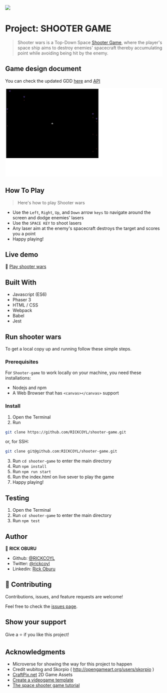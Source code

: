 ![](https://img.shields.io/badge/Microverse-blueviolet)

# Project: SHOOTER GAME

> Shooter wars is a Top-Down Space [Shooter Game](https://en.m.wikipedia.org/wiki/Shooter_game), where the player's space ship aims to destroy enemies' spacecraft thereby accumulating point while avoiding being hit by the enemy.

## Game design document
You can check the updated GDD  [here](https://www.notion.so/microverse/Shooter-game-203e819041c7486bb36f9e65faecba27) and [API](https://www.notion.so/microverse/Leaderboard-API-service-24c0c3c116974ac49488d4eb0267ade3)

![screenshot](./src/assests/screenshot.png)

## How To Play

> Here's how to play Shooter wars

- Use the ```Left```, ```Right```, ```Up```, and ```Down``` arrow ```keys``` to navigate around the screen and dodge enemies' lasers
- Use the ```SPACE KEY``` to shoot lasers
- Any laser aim at the enemy's spacecraft destroys the target and scores you a point
- Happy playing!


## Live demo

🔗 [Play shooter wars](https://stoic-lichterman-bb2b21.netlify.app/)

## Built With

- Javascript (ES6)
- Phaser 3
- HTML / CSS
- Webpack
- Babel
- Jest


## Run shooter wars

To get a local copy up and running follow these simple steps.

### Prerequisites

For ```Shooter-game``` to work locally on your machine, you need these installations:
- Nodejs and npm
- A Web Browser that has ```<canvas></canvas>``` support

### Install

1) Open the Terminal
2) Run

```sh
git clone https://github.com/RICKCOYL/shooter-game.git
```

or, for SSH:

```sh
git clone git@github.com:RICKCOYL/shooter-game.git
```

3) Run ```cd shooter-game``` to enter the main directory
4) Run ```npm install```
5) Run ```npm run start```
6) Run the index.html on live sever to play the game
7) Happy playing!

## Testing

1) Open the Terminal
2) Run ```cd shooter-game``` to enter the main directory
3) Run ```npm test```

## Author

👤 **RICK OBURU**

- Github: [@RICKCOYL](https://github.com/RICKCOYL)
- Twitter: [@rickcoyl](https://twitter.com/rickcoyl)
- Linkedin: [Rick Oburu](https://www.linkedin.com/in/rick-oburu/)


## 🤝 Contributing

Contributions, issues, and feature requests are welcome!

Feel free to check the [issues page](https://github.com/RICKCOYL/shooter-game/issues).

## Show your support

Give a ⭐️ if you like this project!

## Acknowledgments

- Microverse for showing the way for this project to happen
- Credit wubitog and Skorpio ( http://opengameart.org/users/skorpio )
- [CraftPix.net](https://opengameart.org/users/craftpixnet-2d-game-assets) 2D Game Assets
- [Create a videogame template](https://phasertutorials.com/creating-a-phaser-3-template-part-1/)
- [The space shooter game tutorial](https://learn.yorkcs.com/category/tutorials/gamedev/phaser-3/build-a-space-shooter-with-phaser-3/)